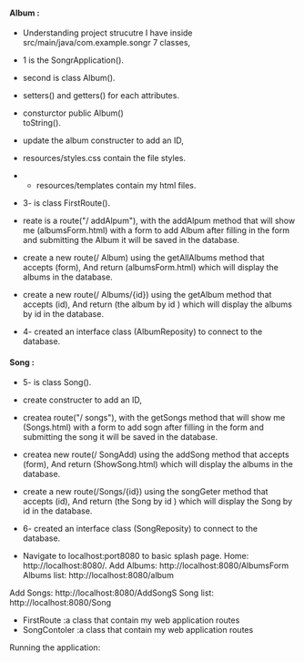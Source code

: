 #### Album :
 * Understanding project strucutre
I have inside src/main/java/com.example.songr 7 classes,
- 1 is the SongrApplication().

* second is class Album().
- setters() and getters() for each attributes.
* consturctor public Album()\
toString().
* update the album constructer to add an ID, 

* resources/styles.css contain the file styles.

* - resources/templates contain my html files.

* 3- is class FirstRoute().
*  reate is a route("/ addAlpum"), with the addAlpum method that will show me (albumsForm.html) with a form to add Album after filling in the form and submitting the Album it will be saved in the database.

* create a new route(/ Album) using the getAllAlbums method that accepts (form),
And return (albumsForm.html) which will display the albums in the database.

* create a new route(/ Albums/{id}) using the getAlbum method that accepts (id),
And return (the album by id ) which will display the albums by id in  the database.

 - 4- created an interface class (AlbumReposity) to connect to the database.

#### Song :
* 5- is class Song().

* create constructer to add an ID, 
* createa route("/ songs"), with the getSongs method that will show me (Songs.html) with a form to add sogn after filling in the form and submitting the song it will be saved in the database.


* createa new route(/ SongAdd) using the addSong method that accepts (form),
And return (ShowSong.html) which will display the albums in the database.

* create a new route(/Songs/{id}) using the songGeter method that accepts (id),
And return (the Song by id ) which will display the Song by id in  the database.

 - 6- created an interface class (SongReposity) to connect to the database.

*  Navigate to localhost:port8080 to basic splash page.
Home: http://localhost:8080/.
Add Albums: http://localhost:8080/AlbumsForm 
Albums list: http://localhost:8080/album 

Add Songs: http://localhost:8080/AddSongS 
Song list: http://localhost:8080/Song 


 * FirstRoute :a class that contain my web application routes
 * SongContoler :a class that contain my web application routes
 
Running the application: